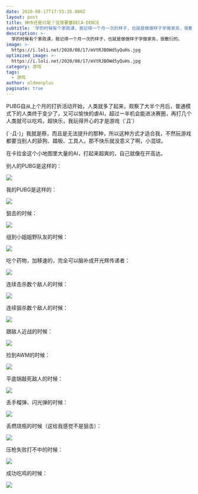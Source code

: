 ```yaml
---
date: 2020-08-17T17:55:35.000Z
layout: post
title: 神作还是烂尾？没落要塞DECA-DENCE
subtitle: '学的时候有个家政课，我记得一个月一次的样子，也就是做做样子学做家务，很敷衍的。'
description: >-
  学的时候有个家政课，我记得一个月一次的样子，也就是做做样子学做家务，很敷衍的。
image: >-
  https://i.loli.net/2020/08/17/mVtRJBOWd5yQuHs.jpg
optimized_image: >-
  https://i.loli.net/2020/08/17/mVtRJBOWd5yQuHs.jpg
category: 游戏
tags:
  - 游戏
author: oldmenplus
paginate: true
---
```


PUBG自从上个月的打折活动开始，人类就多了起来，观察了大半个月后，普通模式下的人类终于变少了，又可以愉快的虐AI，超过一半机会能进决赛圈，再打几个人类就可以吃鸡，超快乐，我玩得开心的才是游戏（´Д`）

(´･Д･)」我就是蔡，而且是无法提升的那种，所以这种方式才适合我，不然玩游戏都要当别人的舔狗、踏板、工具人，那不快乐就没意义了啊，小混球。

在卡拉金这个小地图里大量的AI，打起来超爽的，自己就像在开高达。

别人的PUBG是这样的：

![](https://i.loli.net/2020/08/17/mcQ7ruvwC9RLDqY.jpg)

我的PUBG是这样的：

![](https://i.loli.net/2020/08/17/rSLZ3mvFR251kyg.jpg)

狙击的时候：

![](https://i.loli.net/2020/08/17/O4YZ7us61dIURf8.jpg)

组到小姐姐野队友的时候：

![](https://i.loli.net/2020/08/17/DGPFMXaWp4H1iu5.jpg)

吃个药物，加移速的，完全可以脑补成开光辉传递者：

![](https://i.loli.net/2020/08/17/ZSnaMTGWEBmDKQU.jpg)

连续击杀数个敌人的时候：

![](https://i.loli.net/2020/08/17/rk46OMc7ASfyxjg.jpg)

连续狙杀数个敌人的时候：

![](https://i.loli.net/2020/08/17/LWfaQSXBbYIo8kj.jpg)

跟敌人近战的时候：

![](https://i.loli.net/2020/08/17/1U6kWuYZsJcGAm8.jpg)

捡到AWM的时候：

![](https://i.loli.net/2020/08/17/hsMXGZ6TnSvtUgQ.jpg)

平底锅敲死敌人的时候：

![](https://i.loli.net/2020/08/17/IJs7XPfTglHd2WD.jpg)

丢手榴弹、闪光弹的时候：

![](https://i.loli.net/2020/08/17/bRnATwzqoKEeMda.jpg)

丢燃烧瓶的时候（这给我感觉不是狙击）：

![](https://i.loli.net/2020/08/17/fv6Q1h3Hb57rskU.jpg)

压枪失败打不中的时候：

![](https://i.loli.net/2020/08/17/lXnfUOrvpxDyWk6.jpg)

成功吃鸡的时候：

![](https://i.loli.net/2020/08/17/PxGlD6Me1ROYCnm.jpg)